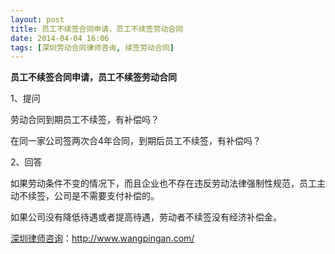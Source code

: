 ```yaml
---
layout: post
title: 员工不续签合同申请，员工不续签劳动合同
date: 2014-04-04 16:06
tags: [深圳劳动合同律师咨询, 续签劳动合同]
---
```

<strong>员工不续签合同申请，员工不续签劳动合同</strong>

1、提问

劳动合同到期员工不续签，有补偿吗？

在同一家公司签两次合4年合同，到期后员工不续签，有补偿吗？

2、回答

如果劳动条件不变的情况下，而且企业也不存在违反劳动法律强制性规范，员工主动不续签，公司是不需要支付补偿的。

如果公司没有降低待遇或者提高待遇，劳动者不续签没有经济补偿金。

<a href="http://www.wangpingan.com/">深圳律师咨询</a>：<a href="http://www.wangpingan.com/">http://www.wangpingan.com/</a>

